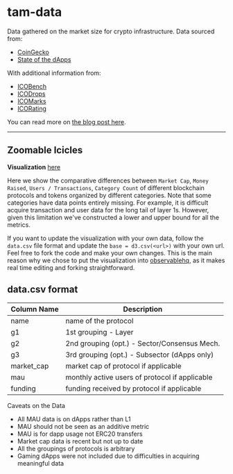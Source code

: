 # tam-data

Data gathered on the market size for crypto infrastructure. Data sourced from:
* [CoinGecko](https://www.coingecko.com/en)
* [State of the dApps](https://www.stateofthedapps.com/)

With additional information from:
* [ICOBench](https://icobench.com/)
* [ICODrops](https://icodrops.com/)
* [ICOMarks](https://icomarks.com/)
* [ICORating](https://icorating.com/)
 
You can read more on [the blog post here]().

***
## Zoomable Icicles


**Visualization** [here](https://observablehq.com/@lelandlee/protocol-sizing-landscape-l1-l2-dapps-fixed-height)

Here we show the comparative differences between `Market Cap`, `Money Raised`, `Users / Transactions`, `Category Count` of different blockchain protocols and tokens organized by different categories. Note that some categories have data points entirely missing. For example, it is difficult acquire transaction and user data for the long tail of layer 1s. However, given this limitation we've constructed a lower and upper bound for all the metrics.

If you want to update the visualization with your own data, follow the `data.csv` file format and update the ```base = d3.csv(<url>)``` with your own url. Feel free to fork the code and make your own changes. This is the main reason why we chose to put the visualization into [observablehq](https://observablehq.com/), as it makes real time editing and forking straightforward.

## data.csv format
| Column Name | Description                                    |
|-------------|------------------------------------------------|
| name        | name of the protocol                           |
| g1          | 1st grouping - Layer                           |
| g2          | 2nd grouping (opt.)  - Sector/Consensus Mech.  |
| g3          | 3rd grouping (opt.) - Subsector (dApps only)   |
| market_cap  | market cap of protocol if applicable           |
| mau         | monthly active users of protocol if applicable |
| funding     | funding received by protocol if applicable     |

Caveats on the Data
* All MAU data is on dApps rather than L1
* MAU should not be seen as an additive metric
* MAU is for dapp usage not ERC20 transfers
* Market cap data is recent but not up to date
* All the groupings of protocols is arbitrary
* Gaming dApps were not included due to difficulties in acquiring meaningful data
